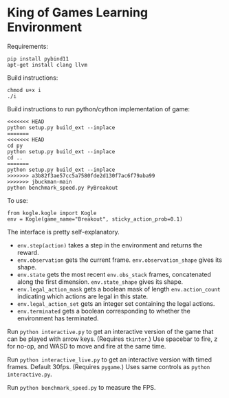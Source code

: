 # King of Games Learning Environment

Requirements:
```
pip install pybind11
apt-get install clang llvm
```
Build instructions:
```
chmod u+x i
./i
```
Build instructions to run python/cython implementation of game:
```
<<<<<<< HEAD
python setup.py build_ext --inplace
=======
<<<<<<< HEAD
cd py
python setup.py build_ext --inplace
cd ..
=======
python setup.py build_ext --inplace
>>>>>>> a3b82f3ae57cc5a7580fde2d130f7ac6f79aba99
>>>>>>> jbuckman-main
python benchmark_speed.py PyBreakout
```
To use:
```
from kogle.kogle import Kogle
env = Kogle(game_name="Breakout", sticky_action_prob=0.1)
```
The interface is pretty self-explanatory.
- `env.step(action)` takes a step in the environment and returns the reward.
- `env.observation` gets the current frame. `env.observation_shape` gives its shape.
- `env.state` gets the most recent `env.obs_stack` frames, concatenated along the first dimension. `env.state_shape` gives its shape.
- `env.legal_action_mask` gets a boolean mask of length `env.action_count` indicating which actions are legal in this state.
- `env.legal_action_set` gets an integer set containing the legal actions.
- `env.terminated` gets a boolean corresponding to whether the environment has terminated.

Run `python interactive.py` to get an interactive version of the game that can be played with arrow keys. (Requires `tkinter`.) Use spacebar to fire, z for no-op, and WASD to move and fire at the same time.

Run `python interactive_live.py` to get an interactive version with timed frames. Default 30fps. (Requires `pygame`.) Uses same controls as `python interactive.py`.

Run `python benchmark_speed.py` to measure the FPS.